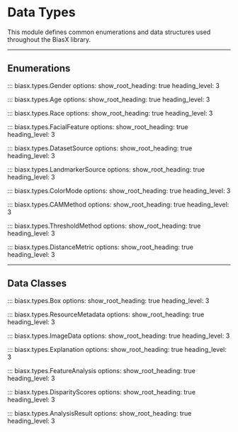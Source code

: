 # Data Types

This module defines common enumerations and data structures used throughout the BiasX library.

---

## Enumerations

::: biasx.types.Gender
    options:
      show_root_heading: true
      heading_level: 3

::: biasx.types.Age
    options:
      show_root_heading: true
      heading_level: 3

::: biasx.types.Race
    options:
      show_root_heading: true
      heading_level: 3

::: biasx.types.FacialFeature
    options:
      show_root_heading: true
      heading_level: 3

::: biasx.types.DatasetSource
    options:
      show_root_heading: true
      heading_level: 3

::: biasx.types.LandmarkerSource
    options:
      show_root_heading: true
      heading_level: 3

::: biasx.types.ColorMode
    options:
      show_root_heading: true
      heading_level: 3

::: biasx.types.CAMMethod
    options:
      show_root_heading: true
      heading_level: 3

::: biasx.types.ThresholdMethod
    options:
      show_root_heading: true
      heading_level: 3

::: biasx.types.DistanceMetric
    options:
      show_root_heading: true
      heading_level: 3

---

## Data Classes

::: biasx.types.Box
    options:
      show_root_heading: true
      heading_level: 3

::: biasx.types.ResourceMetadata
    options:
      show_root_heading: true
      heading_level: 3

::: biasx.types.ImageData
    options:
      show_root_heading: true
      heading_level: 3

::: biasx.types.Explanation
    options:
      show_root_heading: true
      heading_level: 3

::: biasx.types.FeatureAnalysis
    options:
      show_root_heading: true
      heading_level: 3

::: biasx.types.DisparityScores
    options:
      show_root_heading: true
      heading_level: 3

::: biasx.types.AnalysisResult
    options:
      show_root_heading: true
      heading_level: 3
